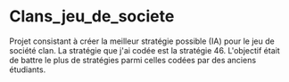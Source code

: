 # Clans_jeu_de_societe
Projet consistant à créer la meilleur stratégie possible (IA) pour le jeu de société clan. La stratégie que j'ai codée est la stratégie 46. L'objectif était de battre le plus de stratégies parmi celles codées par des anciens étudiants.

